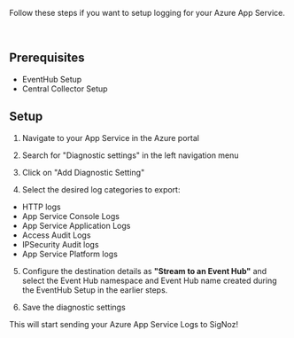 Follow these steps if you want to setup logging for your Azure App Service.

&nbsp;

## Prerequisites

- EventHub Setup
- Central Collector Setup


## Setup

1. Navigate to your App Service in the Azure portal

2. Search for "Diagnostic settings" in the left navigation menu

3. Click on "Add Diagnostic Setting"

4. Select the desired log categories to export:
- HTTP logs
- App Service Console Logs
- App Service Application Logs
- Access Audit Logs
- IPSecurity Audit logs
- App Service Platform logs


5. Configure the destination details as **"Stream to an Event Hub"** and select the Event Hub namespace and Event Hub name created during the EventHub Setup in the earlier steps.

6. Save the diagnostic settings


This will start sending your Azure App Service Logs to SigNoz!